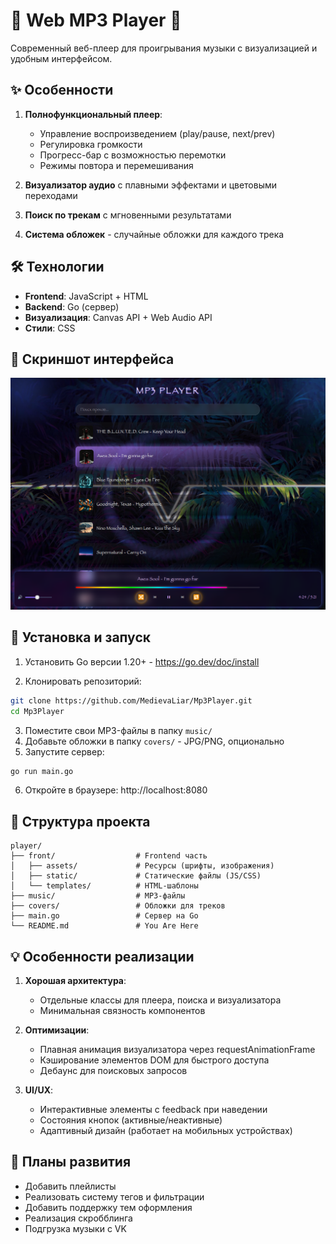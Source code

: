 # 🎵 Web MP3 Player 🎵

Современный веб-плеер для проигрывания музыки с визуализацией и удобным интерфейсом.

## ✨ Особенности

1. **Полнофункциональный плеер**:
   - Управление воспроизведением (play/pause, next/prev)
   - Регулировка громкости
   - Прогресс-бар с возможностью перемотки
   - Режимы повтора и перемешивания
1. **Визуализатор аудио** с плавными эффектами и цветовыми переходами

4. **Поиск по трекам** с мгновенными результатами
5. **Система обложек** - случайные обложки для каждого трека

## 🛠 Технологии

- **Frontend**: JavaScript + HTML
- **Backend**: Go (сервер)
- **Визуализация**: Canvas API + Web Audio API
- **Стили**: CSS

## 🎨 Скриншот интерфейса

![player-interface](image.png)

## 🚀 Установка и запуск

1. Установить Go версии 1.20+ - https://go.dev/doc/install

2. Клонировать репозиторий:
```bash
git clone https://github.com/MedievaLiar/Mp3Player.git
cd Mp3Player
```
3. Поместите свои MP3-файлы в папку `music/`
4. Добавьте обложки в папку `covers/` - JPG/PNG, опционально
5. Запустите сервер:
```bash
go run main.go
```
6. Откройте в браузере: http://localhost:8080

## 📂 Структура проекта

```
player/
├── front/                  # Frontend часть
│   ├── assets/             # Ресурсы (шрифты, изображения)
│   ├── static/             # Статические файлы (JS/CSS)
│   └── templates/          # HTML-шаблоны
├── music/                  # MP3-файлы
├── covers/                 # Обложки для треков
├── main.go                 # Сервер на Go
└── README.md               # You Are Here
```

## 💡 Особенности реализации

1. **Хорошая архитектура**:
   - Отдельные классы для плеера, поиска и визуализатора
   - Минимальная связность компонентов

2. **Оптимизации**:
   - Плавная анимация визуализатора через requestAnimationFrame
   - Кэширование элементов DOM для быстрого доступа
   - Дебаунс для поисковых запросов

3. **UI/UX**:
   - Интерактивные элементы с feedback при наведении
   - Состояния кнопок (активные/неактивные)
   - Адаптивный дизайн (работает на мобильных устройствах)

## 🔮 Планы развития

- Добавить плейлисты
- Реализовать систему тегов и фильтрации
- Добавить поддержку тем оформления
- Реализация скробблинга
- Подгрузка музыки с VK
